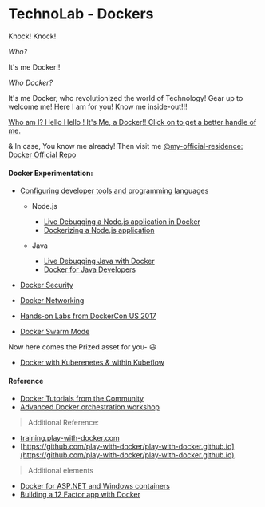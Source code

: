 # TechnoLab - Dockers

Knock! Knock! 

*Who?*

It's me Docker!!

*Who Docker?*

It's me Docker, who revolutionized the world of Technology! Gear up to welcome me! Here I am for you! Know me inside-out!!!

 [Who am I? Hello Hello ! It's Me, a Docker!! Click on to get a better handle of me.](beginner/readme.md)

& In case, You know me already! Then visit me [@my-official-residence: Docker Official Repo](https://docker.com) 

#### Docker Experimentation:


* [Configuring developer tools and programming languages](developer-tools/README.md)
  * Node.js
    * [Live Debugging a Node.js application in Docker](developer-tools/nodejs-debugging)
    * [Dockerizing a Node.js application](developer-tools/nodejs/porting/)
  
  * Java
    * [Live Debugging Java with Docker](developer-tools/java-debugging)
    * [Docker for Java Developers](developer-tools/java/)

* [Docker Security](security/README.md)
* [Docker Networking](networking/)
* [Hands-on Labs from DockerCon US 2017](dockercon-us-2017/)

* [Docker Swarm Mode](swarm-mode/README.md)

Now here comes the Prized asset for you- :smiley:

* [Docker with Kuberenetes & within Kubeflow](https://github.com/DeepHiveMind/Kubeflow-AI-Labs)



#### Reference

* [Docker Tutorials from the Community](https://github.com/docker/community/blob/master/curated-content.md) 
* [Advanced Docker orchestration workshop](https://github.com/docker/labs/tree/master/Docker-Orchestration) 

> Additional Reference: 
- [training.play-with-docker.com](https://training.play-with-docker.com) 
- [https://github.com/play-with-docker/play-with-docker.github.io](https://github.com/play-with-docker/play-with-docker.github.io).


>  Additional elements
* [Docker for ASP.NET and Windows containers](windows/readme.md)
* [Building a 12 Factor app with Docker](12factor/README.md)
